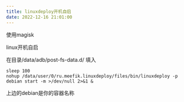 ```yaml
---
title: linuxdeploy开机自启
date: 2022-12-16 21:01:00
---
```

使用magisk

linux开机自启

在目录/data/adb/post-fs-data.d/
填入
```
sleep 100
nohup /data/user/0/ru.meefik.linuxdeploy/files/bin/linuxdeploy -p debian start -m >/dev/null 2>&1 &
```
上边的debian是你的容器名称
